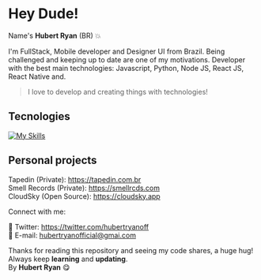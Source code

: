 # Hey Dude!

Name's **Hubert Ryan** (BR) 💥

I'm FullStack, Mobile developer and Designer UI from Brazil. Being challenged and keeping up to date are one of my motivations. Developer with the best main technologies: Javascript, Python, Node JS, React JS, React Native and.

> I love to develop and creating things with technologies!

## Tecnologies

[![My Skills](https://skills.thijs.gg/icons?i=js,html,css,git,mongodb,nodejs,react,prisma,tailwind)](https://skills.thijs.gg)

## Personal projects

Tapedin (Private): https://tapedin.com.br </br>
Smell Records (Private): https://smellrcds.com </br>
CloudSky (Open Source): https://cloudsky.app </br>

Connect with me:

💎 Twitter: https://twitter.com/hubertryanoff </br>
📧 E-mail: hubertryanofficial@gmai.com </br>

Thanks for reading this repository and seeing my code shares, a huge hug!
Always keep **learning** and **updating**.</br>
By **Hubert Ryan** 😋
